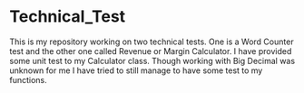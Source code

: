 # Technical_Test
This is my repository working on two technical tests. One is a Word Counter test and the other one called Revenue or Margin Calculator. I have provided some unit test to my Calculator class. Though working with Big Decimal was unknown for me I have tried to still manage to have some test to my functions.